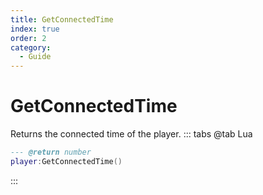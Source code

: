 ```yaml
---
title: GetConnectedTime
index: true
order: 2
category:
  - Guide
---
```


# GetConnectedTime
Returns the connected time of the player.
::: tabs
@tab Lua
```lua
--- @return number
player:GetConnectedTime()
```

:::